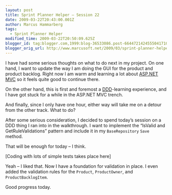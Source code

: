 ```yaml
---
layout: post
title: Sprint Planner Helper – Session 22
date: 2009-03-22T20:43:00.001Z
author: Marcus Hammarberg
tags:
  - Sprint Planner Helper
modified_time: 2009-03-22T20:50:09.625Z
blogger_id: tag:blogger.com,1999:blog-36533086.post-6644721424555041710
blogger_orig_url: http://www.marcusoft.net/2009/03/sprint-planner-helper-session-22.html
---
```


I have had some serious thoughts on what to do next in my project. On one hand, I want to update the way I am doing the GUI for the product and product backlog. Right now I am warm and learning a lot about [ASP.NET MVC](http://www.asp.net/mvc/) so it feels quite good to continue there.

On the other hand, this is first and foremost a [DDD](http://en.wikipedia.org/wiki/Domain-driven_design)-learning experience, and I have got stuck for a while in the ASP.NET MVC trench.

And finally, since I only have one hour, either way will take me on a detour from the other track. What to do?

After some serious consideration, I decided to spend today’s session on a DDD thing I ran into in the walkthrough. I want to implement the “IsValid and GetRuleValidations” pattern and include it in my `BaseRepository` `Save` method.

That will be enough for today – I think.

[Coding with lots of simple tests takes place here]

Yeah – I liked that. Now I have a foundation for validation in place. I even added the validation rules for the `Product`, `ProductOwner`, and `ProductBacklogItem`.

Good progress today.
